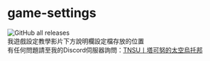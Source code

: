 # game-settings
![GitHub all releases](https://img.shields.io/github/downloads/TN-TechNoob/game-settings/total?style=for-the-badge&logo=github&label=%E8%A8%AD%E5%AE%9A%E6%AA%94%E7%B8%BD%E4%B8%8B%E8%BC%89%E6%95%B8)  
我遊戲設定教學影片下方說明欄設定檔存放的位置  
有任何問題請至我的Discord伺服器詢問：[TNSU丨塔可努的太空烏托邦](https://discord.gg/Yj9WH3P8RN)

